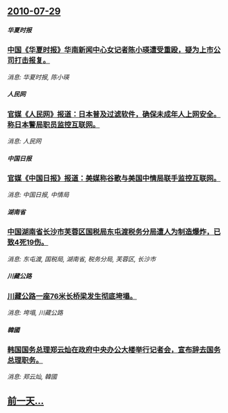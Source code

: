 ## [2010-07-29](/news/2010/07/29/index.md)

##### 华夏时报
### [ 中国《华夏时报》华南新闻中心女记者陈小瑛遭受重殴，疑为上市公司打击报复。](/news/2010/07/29/中国-华夏时报-华南新闻中心女记者陈小瑛遭受重殴-疑为上市公司打击报复.md)
_消息: 华夏时报, 陈小瑛_

##### 人民网
### [ 官媒《人民网》报道：日本普及过滤软件，确保未成年人上网安全。称日本警局职员监控互联网。](/news/2010/07/29/官媒-人民网-报道-日本普及过滤软件-确保未成年人上网安全-称日本警局职员监控互联网.md)
_消息: 人民网_

##### 中国日报
### [ 官媒《中国日报》报道：美媒称谷歌与美国中情局联手监控互联网。](/news/2010/07/29/官媒-中国日报-报道-美媒称谷歌与美国中情局联手监控互联网.md)
_消息: 中国日报, 中情局_

##### 湖南省
### [ 中国湖南省长沙市芙蓉区国税局东屯渡税务分局遭人为制造爆炸，已致4死19伤。](/news/2010/07/29/中国湖南省长沙市芙蓉区国税局东屯渡税务分局遭人为制造爆炸-已致4死19伤.md)
_消息: 东屯渡, 国税局, 湖南省, 税务分局, 芙蓉区, 长沙市_

##### 川藏公路
### [ 川藏公路一座76米长桥梁发生彻底垮塌。](/news/2010/07/29/川藏公路一座76米长桥梁发生彻底垮塌.md)
_消息: 垮塌, 川藏公路_

##### 韓國
### [ 韩国国务总理郑云灿在政府中央办公大楼举行记者会，宣布辞去国务总理职务。](/news/2010/07/29/韩国国务总理郑云灿在政府中央办公大楼举行记者会-宣布辞去国务总理职务.md)
_消息: 郑云灿, 韓國_

## [前一天...](/news/2010/07/28/index.md)

